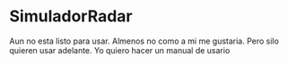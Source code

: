 # SimuladorRadar
Aun no esta listo para usar. Almenos no como a mi me gustaria. Pero silo quieren usar adelante. Yo quiero hacer un manual de usario
